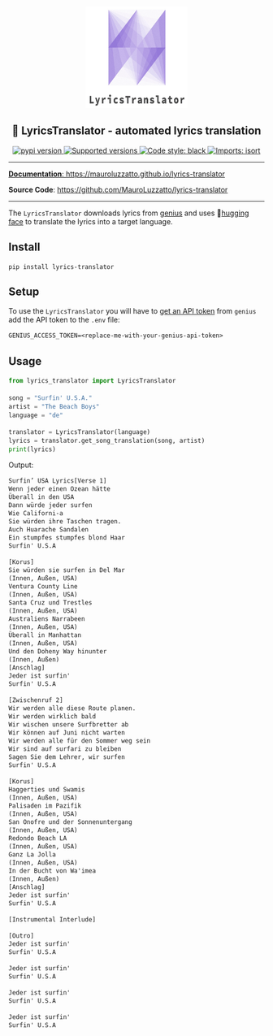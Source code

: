 
<p align="center">
<img src="https://github.com/MauroLuzzatto/lyrics-translator/blob/main/docs/img/logo.jpg" width="200" height="200"/>
</p>

<h2 align="center">🎵 LyricsTranslator - automated lyrics translation</h2>



<p align="center">

<a href="https://pypi.python.org/pypi/lyrics-translator" target="_blank">
    <img src="https://img.shields.io/pypi/v/lyrics-translator.svg" alt="pypi version">
</a>

<a href="https://pypi.org/project/lyrics-translator" target="_blank">
    <img src="https://img.shields.io/pypi/pyversions/lyrics-translator.svg" alt="Supported versions">
</a>

<a href="https://github.com/ambv/black" target="_blank">
    <img src="https://img.shields.io/badge/code%20style-black-000000.svg?style=flat-square" alt="Code style: black">

<a href="https://pycqa.github.io/isort/" target="_blank">
    <img src="https://img.shields.io/badge/%20imports-isort-%231674b1?style=flat&labelColor=ef8336" alt="Imports: isort">


</p>



---

**Documentation**: <a href="https://mauroluzzatto.github.io/lyrics-translator" target="_blank">https://mauroluzzatto.github.io/lyrics-translator</a>

**Source Code**: <a href="https://github.com/MauroLuzzatto/lyrics-translator" target="_blank">https://github.com/MauroLuzzatto/lyrics-translator</a>

---


The `LyricsTranslator` downloads lyrics from [genius](https://genius.com/) and uses 🤗[hugging face](https://genius.com/) to translate the lyrics into a target language.


## Install

```
pip install lyrics-translator
```

## Setup
To use the `LyricsTranslator` you will have to [get an API token](https://docs.genius.com/#/getting-started-h1) from `genius` add the API token to the `.env` file:

```txt
GENIUS_ACCESS_TOKEN=<replace-me-with-your-genius-api-token>
```

## Usage
<!--
📚 A comprehensive example of the `explainy` API can be found in this ![Jupyter Notebook](https://github.com/MauroLuzzatto/explainy/blob/main/examples/01-explainy-intro.ipynb)

📖 Or in the [example section](https://explainy.readthedocs.io/en/latest/examples/01-explainy-intro.html) of the documentation -->


```python
from lyrics_translator import LyricsTranslator

song = "Surfin' U.S.A."
artist = "The Beach Boys"
language = "de"

translator = LyricsTranslator(language)
lyrics = translator.get_song_translation(song, artist)
print(lyrics)
```
Output:
```
Surfin’ USA Lyrics[Verse 1]
Wenn jeder einen Ozean hätte
Überall in den USA
Dann würde jeder surfen
Wie Californi-a
Sie würden ihre Taschen tragen.
Auch Huarache Sandalen
Ein stumpfes stumpfes blond Haar
Surfin' U.S.A

[Korus]
Sie würden sie surfen in Del Mar
(Innen, Außen, USA)
Ventura County Line
(Innen, Außen, USA)
Santa Cruz und Trestles
(Innen, Außen, USA)
Australiens Narrabeen
(Innen, Außen, USA)
Überall in Manhattan
(Innen, Außen, USA)
Und den Doheny Way hinunter
(Innen, Außen)
[Anschlag]
Jeder ist surfin'
Surfin' U.S.A

[Zwischenruf 2]
Wir werden alle diese Route planen.
Wir werden wirklich bald
Wir wischen unsere Surfbretter ab
Wir können auf Juni nicht warten
Wir werden alle für den Sommer weg sein
Wir sind auf surfari zu bleiben
Sagen Sie dem Lehrer, wir surfen
Surfin' U.S.A

[Korus]
Haggerties und Swamis
(Innen, Außen, USA)
Palisaden im Pazifik
(Innen, Außen, USA)
San Onofre und der Sonnenuntergang
(Innen, Außen, USA)
Redondo Beach LA
(Innen, Außen, USA)
Ganz La Jolla
(Innen, Außen, USA)
In der Bucht von Wa'imea
(Innen, Außen)
[Anschlag]
Jeder ist surfin'
Surfin' U.S.A

[Instrumental Interlude]

[Outro]
Jeder ist surfin'
Surfin' U.S.A

Jeder ist surfin'
Surfin' U.S.A

Jeder ist surfin'
Surfin' U.S.A

Jeder ist surfin'
Surfin' U.S.A
```
